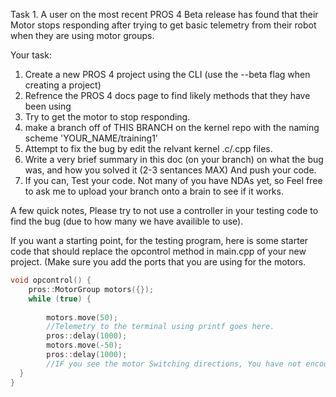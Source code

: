 Task 1. 
A user on the most recent PROS 4 Beta release has found that their Motor stops responding after trying to get basic telemetry from their robot when they are using motor groups.

Your task: 

1. Create a new PROS 4 project using the CLI (use the --beta flag when creating a project)
2. Refrence the PROS 4 docs page to find likely methods that they have been using
3. Try to get the motor to stop responding. 
4. make a branch off of THIS BRANCH on the kernel repo with the naming scheme 'YOUR_NAME/training1'
5. Attempt to fix the bug by edit the relvant kernel .c/.cpp files.
6. Write a very brief summary in this doc (on your branch) on what the bug was, and how you solved it (2-3 sentances MAX) And push your code. 
7. If you can, Test your code. Not many of you have NDAs yet, so Feel free to ask me to upload your branch onto a brain to see if it works.

A few quick notes, Please try to not use a controller in your testing code to find the bug (due to how many we have availible to use).

If you want a starting point, for the testing program, here is some starter code that should replace the opcontrol method in main.cpp of your new project. (Make sure you add the ports that you are using for the motors.

```cpp
void opcontrol() {
	pros::MotorGroup motors({});
	while (true) {
    	
    	motors.move(50);
		//Telemetry to the terminal using printf goes here. 
    	pros::delay(1000);
    	motors.move(-50);
		pros::delay(1000);
		//IF you see the motor Switching directions, You have not encountered the bug. 
  }
}
```
